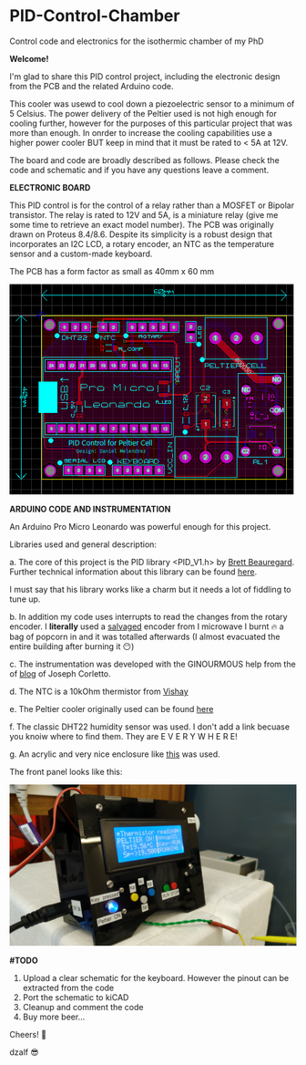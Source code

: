 # PID-Control-Chamber
Control code and electronics for the isothermic chamber of my PhD

**Welcome!**

I'm glad to share this PID control project, including the electronic design from the PCB and the related Arduino code.

This cooler was usewd to cool down a piezoelectric sensor to a minimum of 5 Celsius. The power delivery of the Peltier used is not high enough for cooling further, however for the purposes of this particular project that was more than enough. In onrder to increase the cooling capabilities use a higher power cooler BUT keep in mind that it must be rated to < 5A at 12V.

The board and code are broadly described as follows. Please check the code and schematic and if you have any questions leave a comment.

**ELECTRONIC BOARD**

This PID control is for the control of a relay rather than a MOSFET or Bipolar transistor. The relay is rated to 12V and 5A, is a miniature relay (give me some time to retrieve an exact model number). The PCB was originally drawn on Proteus 8.4/8.6. Despite its simplicity is a robust design that incorporates an I2C LCD, a rotary encoder, an NTC as the temperature sensor and a custom-made keyboard.

The PCB has a form factor as small as 40mm x 60 mm

![alt txt](https://github.com/dzalf/Arduino-PID-Control-for-Isothermal-Chamber/blob/master/PCB-files/PCB.png)


**ARDUINO CODE AND INSTRUMENTATION**

An Arduino Pro Micro Leonardo was powerful enough for this project.

Libraries used and general description:

a. The core of this project is the PID library <PID_V1.h> by [Brett Beauregard](https://github.com/br3ttb/Arduino-PID-Library). Further technical information about this library can be found [here](http://brettbeauregard.com/blog/2011/04/improving-the-beginners-pid-introduction/).

I must say that his library works like a charm but it needs a lot of fiddling to tune up.

b. In addition my code uses interrupts to read the changes from the rotary encoder. I **literally** used a [salvaged](https://www.instagram.com/p/BYetgmXHe7p/) encoder from I microwave I burnt :fire: a bag of popcorn in and it was totalled afterwards (I almost evacuated the entire building after burning it :no_mouth:)

c. The instrumentation was developed with the GINOURMOUS help from the of [blog](https://www.allaboutcircuits.com/projects/measuring-temperature-with-an-ntc-thermistor/) of Joseph Corletto. 

d. The NTC is a 10kOhm thermistor from [Vishay](https://www.vishay.com/thermistors/list/product-29051/)

e. The Peltier cooler originally used can be found [here](https://uk.farnell.com/adaptive-thermal-management/ar-ar-019-12/peltier-cooler-air-to-air-15v/dp/2507250)

f. The classic DHT22 humidity sensor was used. I don't add a link becuase you knoiw where to find them. They are E V E R Y W H E R E!

g. An acrylic and very nice enclosure like [this](https://www.ebay.co.uk/itm/16x2-LCD-enclosure-project-case-for-Arduino-UNO-Mega/123619112058?hash=item1cc845f47a:m:mFUGjGyyk3o-kx1YDJItiUA:rk:1:pf:1&frcectupt=true) was used.

The front panel looks like this:

![alt txt](https://github.com/dzalf/Arduino-PID-Control-for-Isothermal-Chamber/blob/master/PCB-files/lateral_view.jpg)


**#TODO**

1. Upload a clear schematic for the keyboard. However the pinout can be extracted from the code
2. Port the schematic to kiCAD
3. Cleanup and comment the code
4. Buy more beer...


Cheers! :beer:

dzalf :sunglasses:


